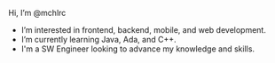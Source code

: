 Hi, I’m @mchlrc
- I’m interested in frontend, backend, mobile, and web development.
- I’m currently learning Java, Ada, and C++.
- I'm a SW Engineer looking to advance my knowledge and skills.

<!---
mchlrc/mchlrc is a special repository because its `README.md` (this file) appears on your GitHub profile.
You can click the Preview link to take a look at your changes.
--->
